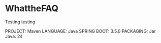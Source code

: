 # WhattheFAQ
Testing testing

PROJECT: Maven
LANGUAGE: Java
SPRING BOOT: 3.5.0
PACKAGING: Jar
Java: 24
